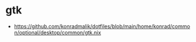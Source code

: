 # gtk

* https://github.com/konradmalik/dotfiles/blob/main/home/konrad/common/optional/desktop/common/gtk.nix
